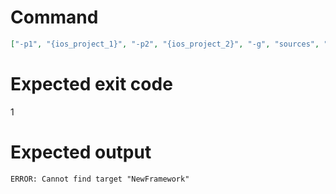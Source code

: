# Command
```json
["-p1", "{ios_project_1}", "-p2", "{ios_project_2}", "-g", "sources", "-t", "NewFramework", "-f", "markdown"]
```

# Expected exit code
1

# Expected output
```
ERROR: Cannot find target "NewFramework"

```

